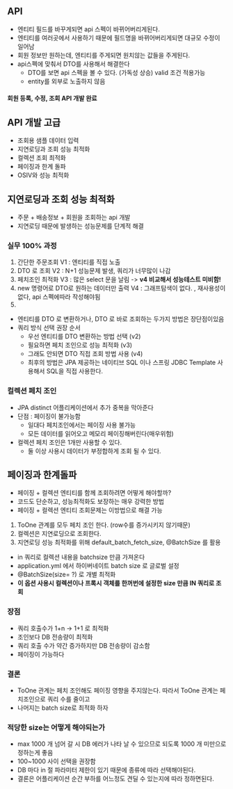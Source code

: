 
## API
* 엔티티 필드를 바꾸게되면 api 스펙이 바뀌어버리게된다.
* 엔티티를 여러곳에서 사용하기 때문에 필드명을 바뀌어버리게되면 대규모 수정이 일어남
* 회원 정보만 원하는데, 엔티티를 주게되면 원치않는 값들을 주게된다.
* api스펙에 맞춰서 DTO를 사용해서 해결한다
  * DTO를 보면 api 스펙을 볼 수 있다. (가독성 상승) valid 조건 적용가능
  * entity를 외부로 노출하지 않음

#### 회원 등록, 수정, 조회 API 개발 완료  

## API 개발 고급

* 조회용 샘플 데이터 입력
* 지연로딩과 조회 성능 최적화
* 컬렉션 조회 최적화
* 페이징과 한계 돌파
* OSIV와 성능 최적화


## 지연로딩과 조회 성능 최적화
* 주문 + 배송정보 + 회원을 조회하는 api 개발
* 지연로딩 때문에 발생하는 성능문제를 단계적 해결

### 실무 100% 과정

1. 간단한 주문조회 V1 : 엔티티를 직접 노출
2. DTO 로 조회 V2 : N+1 성능문제 발생, 쿼리가 너무많이 나감
3. 페치조인 최적화 V3 : 많은 select 문을 날림 -> **v4 비교해서 성능테스트 미비함!**
4. new 명령어로 DTO로 원하는 데이터만 출력 V4 : 그래프탐색이 없다. , 재사용성이 없다, api 스펙에따라 작성해야됨
5. 

* 엔티티를 DTO 로 변환하거나, DTO 로 바로 조회하는 두가지 방법은 장단점이있음
* 쿼리 방식 선택 권장 순서
  * 우선 엔티티를 DTO 변환하는 방법 선택 (v2)
  * 필요하면 페치 조인으로 성능 최적화 (v3)
  * 그래도 안되면 DTO 직접 조회 방법 사용 (v4)
  * 최후의 방법은 JPA 제공하는 네이티브 SQL 이나 스프링 JDBC Template 사용해서 SQL을 직접 사용한다.


### 컬렉션 페치 조인

* JPA distinct 어플리케이션에서 추가 중복을 막아준다
* 단점 : 페이징이 불가능함
  * 일대다 페치조인에서는 페이징 사용 불가능
  * 모든 데이터를 읽어오고 메모리 페이징해버린다(매우위험)
* 컬렉션 페치 조인은 1개만 사용할 수 있다.
  * 둘 이상 사용시 데이터가 부정합하게 조회 될 수 있다.


## 페이징과 한계돌파
* 페이징 + 컬렉션 엔티티를 함께 조회하려면 어떻게 해야할까?
* 코드도 단순하고, 성능최적화도 보장하는 매우 강력한 방법
* 페이징 + 컬렉션 엔티티 조회문제는 이방법으로 해결 가능
1. ToOne 관계를 모두 페치 조인 한다. (row수를 증가시키지 않기때문)
2. 컬렉션은 지연로딩으로 조회한다.
3. 지연로딩 성능 최적화를 위해 default_batch_fetch_size, @BatchSize 를 활용
  * in 쿼리로 컬렉션 내용을 batchsize 만큼 가져온다
  * application.yml 에서 하이버네이트 batch size 로 글로벌 설정
  * @BatchSize(size= ?) 로 개별 최적화
  * **이 옵션 사용시 컬렉션이나 프록시 객체를 한꺼번에 설정한 size 만큼 IN 쿼리로 조회**

### 장점 
  * 쿼리 호출수가 1+n -> 1+1 로 최적화
  * 조인보다 DB 전송량이 최적화
  * 쿼리 호출 수가 약간 증가하지만 DB 전송량이 감소함
  * 페이징이 가능하다
### 결론
  * ToOne 관계는 페치 조인해도 페이징 영향을 주지않는다. 따라서 ToOne 관계는 페치조인으로 쿼리 수를 줄이고
  * 나머지는 batch size로 최적화 하자

### 적당한 size는 어떻게 해야되는가
  * max 1000 개 넘어 갈 시 DB 에러가 나타 날 수 있으므로 되도록 1000 개 미만으로 정하는게 좋음
  * 100~1000 사이 선택을 권장함
  * DB 마다 in 절 파라미터 제한이 있기 때문에 종류에 따라 선택해야된다.
  * 결론은 어플리케이션 순간 부하를 어느정도 견딜 수 있는지에 따라 정하면된다.
  